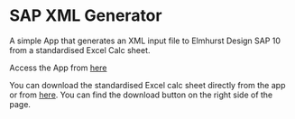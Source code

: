 # SAP XML Generator
A simple App that generates an XML input file to Elmhurst Design SAP 10 from a standardised Excel Calc sheet.

Access the App from [here](https://sap-xml-generator.streamlit.app/)

You can download the standardised Excel calc sheet directly from the app or from [here](https://github.com/HoareLea/SAP_XML_Generator/blob/dev/CALC-XX-XX-SAP%20CALC%20TEMPLATE.xlsx). You can find the download button on the right side of the page.